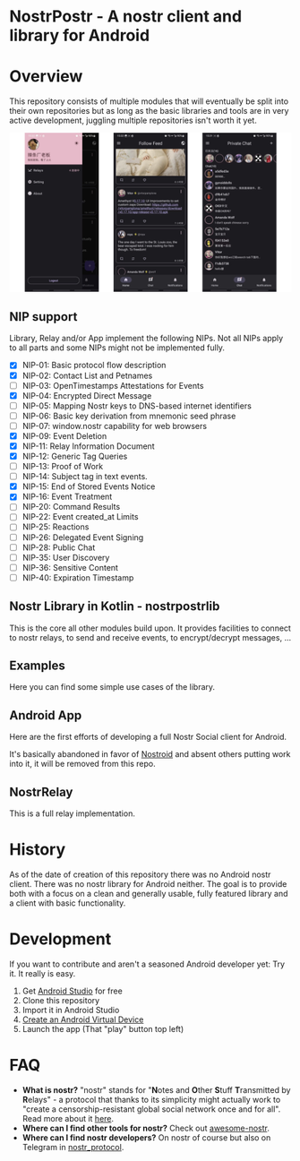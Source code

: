 # NostrPostr - A nostr client and library for Android


# Overview

This repository consists of multiple modules that will eventually be split into their own
repositories but as long as the basic libraries and tools are in very active development, juggling
multiple repositories isn't worth it yet.

![Image text](https://github.com/wqandroid/Nostr2App/blob/master/app/screenshort/11.jpeg?raw=true)

## NIP support

Library, Relay and/or App implement the following NIPs. Not all NIPs apply to all parts and some
NIPs might not be implemented fully.

- [x] NIP-01: Basic protocol flow description
- [x] NIP-02: Contact List and Petnames
- [ ] NIP-03: OpenTimestamps Attestations for Events
- [x] NIP-04: Encrypted Direct Message
- [ ] NIP-05: Mapping Nostr keys to DNS-based internet identifiers
- [ ] NIP-06: Basic key derivation from mnemonic seed phrase
- [ ] NIP-07: window.nostr capability for web browsers
- [x] NIP-09: Event Deletion
- [x] NIP-11: Relay Information Document
- [x] NIP-12: Generic Tag Queries
- [ ] NIP-13: Proof of Work
- [ ] NIP-14: Subject tag in text events.
- [x] NIP-15: End of Stored Events Notice
- [x] NIP-16: Event Treatment
- [ ] NIP-20: Command Results
- [ ] NIP-22: Event created_at Limits
- [ ] NIP-25: Reactions
- [ ] NIP-26: Delegated Event Signing
- [ ] NIP-28: Public Chat
- [ ] NIP-35: User Discovery
- [ ] NIP-36: Sensitive Content
- [ ] NIP-40: Expiration Timestamp

## Nostr Library in Kotlin - nostrpostrlib

This is the core all other modules build upon. It provides facilities to connect to nostr relays,
to send and receive events, to encrypt/decrypt messages, ...

## Examples

Here you can find some simple use cases of the library.

## Android App

Here are the first efforts of developing a full Nostr Social client for Android.

It's basically abandoned in favor of [Nostroid](https://github.com/Giszmo/nostroid) and absent
others putting work into it, it will be removed from this repo.

## NostrRelay

This is a full relay implementation.

# History

As of the date of creation of this repository there was no Android nostr client. There was no nostr
library for Android neither. The goal is to provide both with a focus on a clean and generally
usable, fully featured library and a client with basic functionality.

# Development

If you want to contribute and aren't a seasoned Android developer yet: Try it. It really is easy.

1. Get [Android Studio](https://developer.android.com/studio/) for free
2. Clone this repository
3. Import it in Android Studio
4. [Create an Android Virtual Device](https://developer.android.com/studio/run/managing-avds)
5. Launch the app (That "play" button top left)

# FAQ

* **What is nostr?** "nostr" stands for "**N**otes and **O**ther **S**tuff **T**ransmitted by
  **R**elays" - a protocol that thanks to its simplicity might actually work to "create a
  censorship-resistant global social network once and for all". Read more about it
  [here](https://github.com/fiatjaf/nostr).
* **Where can I find other tools for nostr?** Check out
  [awesome-nostr](https://github.com/aljazceru/awesome-nostr).
* **Where can I find nostr developers?** On nostr of course but also on Telegram in
  [nostr_protocol](https://t.me/nostr_protocol).